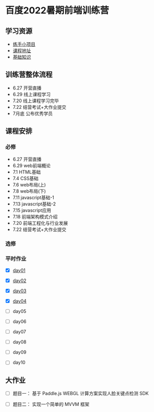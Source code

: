 # 百度2022暑期前端训练营

## 学习资源
* [练手小项目](https://github.com/webmooc/webmooc-practice)
* [课程地址](http://bit.baidu.com/index?column=1)
* [基础知识](https://developer.mozilla.org/zh-CN/docs/Learn/Getting_started_with_the_web)

## 训练营整体流程
* 6.27 开营直播
* 6.29 线上课程学习
* 7.20 线上课程学习完毕
* 7.22 结营考试+大作业提交
* 7月底 公布优秀学员

## 课程安排

### 必修

* 6.27 开营直播
* 6.29 web前端概论
* 7.1 HTML基础
* 7.4 CSS基础
* 7.6 web布局(上)
* 7.8 web布局(下)
* 7.11 javascript基础-1
* 7.13 javascript基础-2
* 7.15 javascript应用
* 7.18 前端架构模式介绍
* 7.20 前端工程化与行业发展
* 7.22 结营考试+大作业提交

### 选修

### 平时作业

* [x] [day01](/coding/javascript/baidu-summer-2022/day-6-29/)
* [x] [day02](/coding/javascript/baidu-summer-2022/day-7-01/)
* [x] [day03](/coding/javascript/baidu-summer-2022/day-7-04/)
* [x] [day04](/coding/javascript/baidu-summer-2022/day-7-06/)
* [ ] day05
* [ ] day06
* [ ] day07
* [ ] day08
* [ ] day09
* [ ] day10


## 大作业

* [ ] 题目一： 基于 Paddle.js WEBGL 计算方案实现人脸关键点检测 SDK
* [ ] 题目二： 实现一个简单的 MVVM 框架



